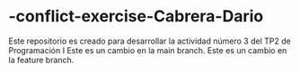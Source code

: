 # -conflict-exercise-Cabrera-Dario
Este repositorio es creado para desarrollar la actividad número 3 del TP2 de Programación I
Este es un cambio en la main branch.
Este es un cambio en la feature branch.